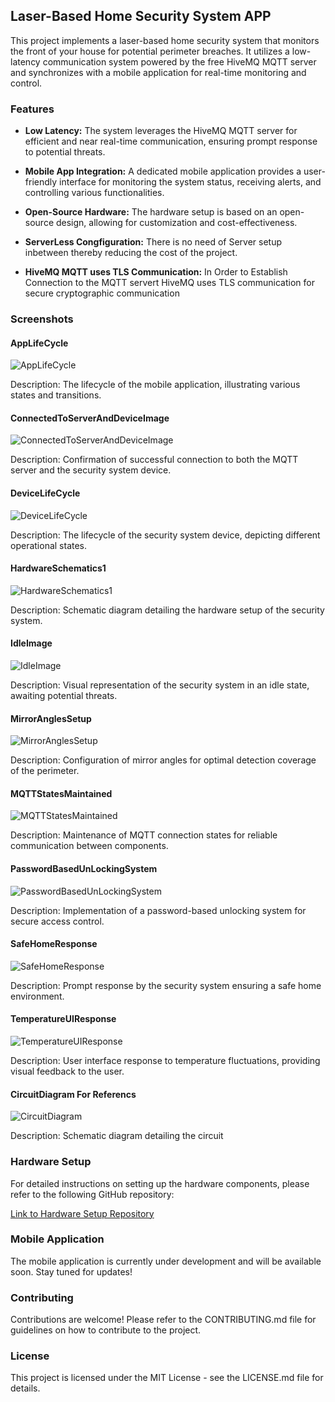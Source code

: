 <!-- write a github readme file for the following software:
A LaserBased Home Security System used to Monitor the Threat of perimeter breach in the front of the house , it is controlled by a smart application written in java

Features :
Low Latency , uses free HiveMQ MQTT server , Syncronized with Mobile APP

screenshot of APP UI (it needs some development in the Future)

For Hardware setup Go and Refer this Github repo: [link] -->
## Laser-Based Home Security System APP

This project implements a laser-based home security system that monitors the front of your house for potential perimeter breaches. It utilizes a low-latency communication system powered by the free HiveMQ MQTT server and synchronizes with a mobile application for real-time monitoring and control.

### Features

* **Low Latency:** The system leverages the HiveMQ MQTT server for efficient and near real-time communication, ensuring prompt response to potential threats.
* **Mobile App Integration:** A dedicated mobile application provides a user-friendly interface for monitoring the system status, receiving alerts, and controlling various functionalities.
* **Open-Source Hardware:** The hardware setup is based on an open-source design, allowing for customization and cost-effectiveness.

* **ServerLess Congfiguration:** There is no need of Server setup inbetween thereby reducing the cost of the project.

* **HiveMQ MQTT uses TLS Communication:** In Order to Establish Connection to the MQTT servert HiveMQ uses TLS communication for secure cryptographic communication
### Screenshots

#### AppLifeCycle

![AppLifeCycle](screenshots/AppLifeCycle.jpg)

Description: The lifecycle of the mobile application, illustrating various states and transitions.

#### ConnectedToServerAndDeviceImage

![ConnectedToServerAndDeviceImage](screenshots/ConnectedToServerAndDeviceImage.jpg)

Description: Confirmation of successful connection to both the MQTT server and the security system device.

#### DeviceLifeCycle

![DeviceLifeCycle](screenshots/DeviceLifeCycle.jpg)

Description: The lifecycle of the security system device, depicting different operational states.

#### HardwareSchematics1

![HardwareSchematics1](screenshots/HardwareSchematics1.jpg)

Description: Schematic diagram detailing the hardware setup of the security system.

#### IdleImage

![IdleImage](screenshots/IdleImage.jpg)

Description: Visual representation of the security system in an idle state, awaiting potential threats.

#### MirrorAnglesSetup

![MirrorAnglesSetup](screenshots/MirrorAnglesSetup.jpg)

Description: Configuration of mirror angles for optimal detection coverage of the perimeter.

#### MQTTStatesMaintained

![MQTTStatesMaintained](screenshots/MQTTStatesMaintained.jpg)

Description: Maintenance of MQTT connection states for reliable communication between components.

#### PasswordBasedUnLockingSystem

![PasswordBasedUnLockingSystem](screenshots/PasswordBasedUnLockingSystem.jpg)

Description: Implementation of a password-based unlocking system for secure access control.

#### SafeHomeResponse

![SafeHomeResponse](screenshots/SafeHomeResponse.jpg)

Description: Prompt response by the security system ensuring a safe home environment.

#### TemperatureUIResponse

![TemperatureUIResponse](screenshots/TemperatureUIResponse.jpg)

Description: User interface response to temperature fluctuations, providing visual feedback to the user.

#### CircuitDiagram For Referencs
![CircuitDiagram](screenshots/CircuitDiagram.jpg)

Description: Schematic diagram detailing the circuit

### Hardware Setup

For detailed instructions on setting up the hardware components, please refer to the following GitHub repository:

[Link to Hardware Setup Repository](https://github.com/your-username/Laser-Based-Home-Security-System-Hardware)

### Mobile Application

The mobile application is currently under development and will be available soon. Stay tuned for updates!

### Contributing

Contributions are welcome! Please refer to the CONTRIBUTING.md file for guidelines on how to contribute to the project.

### License

This project is licensed under the MIT License - see the LICENSE.md file for details.
